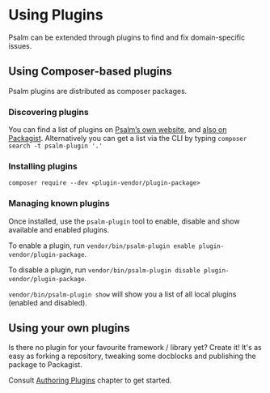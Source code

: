 # Using Plugins

Psalm can be extended through plugins to find and fix domain-specific issues.

## Using Composer-based plugins

Psalm plugins are distributed as composer packages.

### Discovering plugins

You can find a list of plugins on [Psalm’s own website](https://psalm.dev/plugins), and [also on Packagist](https://packagist.org/?type=psalm-plugin). Alternatively you can get a list via the CLI by typing `composer search -t psalm-plugin '.'`

### Installing plugins

`composer require --dev <plugin-vendor/plugin-package>`

### Managing known plugins

Once installed, use the `psalm-plugin` tool to enable, disable and show available and enabled plugins.

To enable a plugin, run `vendor/bin/psalm-plugin enable plugin-vendor/plugin-package`.

To disable a plugin, run `vendor/bin/psalm-plugin disable plugin-vendor/plugin-package`.

`vendor/bin/psalm-plugin show` will show you a list of all local plugins (enabled and disabled).

## Using your own plugins

Is there no plugin for your favourite framework / library yet? Create it! It's as easy as forking a repository, tweaking some docblocks and publishing the package to Packagist.

Consult [Authoring Plugins](authoring_plugins.md) chapter to get started.
